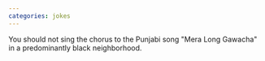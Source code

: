 ```yaml
---
categories: jokes
---
```


You should not sing the chorus to the Punjabi song "Mera Long Gawacha" in a predominantly black neighborhood.